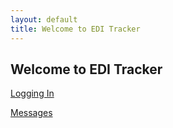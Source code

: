 ```yaml
---
layout: default
title: Welcome to EDI Tracker
---
```

## Welcome to EDI Tracker

[Logging In](LoggingIn.html)

[Messages](Messages.md)